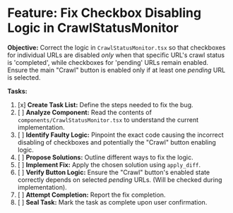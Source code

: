 # Feature: Fix Checkbox Disabling Logic in CrawlStatusMonitor

**Objective:** Correct the logic in `CrawlStatusMonitor.tsx` so that checkboxes for individual URLs are disabled *only* when that specific URL's crawl status is 'completed', while checkboxes for 'pending' URLs remain enabled. Ensure the main "Crawl" button is enabled only if at least one *pending* URL is selected.

**Tasks:**

1.  [x] **Create Task List:** Define the steps needed to fix the bug.
2.  [ ] **Analyze Component:** Read the contents of `components/CrawlStatusMonitor.tsx` to understand the current implementation.
3.  [ ] **Identify Faulty Logic:** Pinpoint the exact code causing the incorrect disabling of checkboxes and potentially the "Crawl" button enabling logic.
4.  [ ] **Propose Solutions:** Outline different ways to fix the logic.
5.  [ ] **Implement Fix:** Apply the chosen solution using `apply_diff`.
6.  [ ] **Verify Button Logic:** Ensure the "Crawl" button's enabled state correctly depends on selected *pending* URLs. (Will be checked during implementation).
7.  [ ] **Attempt Completion:** Report the fix completion.
8.  [ ] **Seal Task:** Mark the task as complete upon user confirmation.